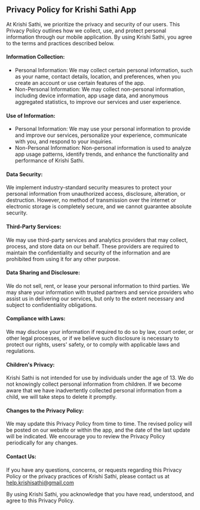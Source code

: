 ## Privacy Policy for Krishi Sathi App

At Krishi Sathi, we prioritize the privacy and security of our users. This Privacy Policy outlines how we collect, use, and protect personal information through our mobile application. By using Krishi Sathi, you agree to the terms and practices described below.

#### Information Collection:
- Personal Information: We may collect certain personal information, such as your name, contact details, location, and preferences, when you create an account or use certain features of the app.
- Non-Personal Information: We may collect non-personal information, including device information, app usage data, and anonymous aggregated statistics, to improve our services and user experience.

#### Use of Information:
- Personal Information: We may use your personal information to provide and improve our services, personalize your experience, communicate with you, and respond to your inquiries.
- Non-Personal Information: Non-personal information is used to analyze app usage patterns, identify trends, and enhance the functionality and performance of Krishi Sathi.

#### Data Security:
We implement industry-standard security measures to protect your personal information from unauthorized access, disclosure, alteration, or destruction. However, no method of transmission over the internet or electronic storage is completely secure, and we cannot guarantee absolute security.

#### Third-Party Services:
We may use third-party services and analytics providers that may collect, process, and store data on our behalf. These providers are required to maintain the confidentiality and security of the information and are prohibited from using it for any other purpose.

#### Data Sharing and Disclosure:
We do not sell, rent, or lease your personal information to third parties. We may share your information with trusted partners and service providers who assist us in delivering our services, but only to the extent necessary and subject to confidentiality obligations.

#### Compliance with Laws:
We may disclose your information if required to do so by law, court order, or other legal processes, or if we believe such disclosure is necessary to protect our rights, users' safety, or to comply with applicable laws and regulations.

#### Children's Privacy:
Krishi Sathi is not intended for use by individuals under the age of 13. We do not knowingly collect personal information from children. If we become aware that we have inadvertently collected personal information from a child, we will take steps to delete it promptly.

#### Changes to the Privacy Policy:
We may update this Privacy Policy from time to time. The revised policy will be posted on our website or within the app, and the date of the last update will be indicated. We encourage you to review the Privacy Policy periodically for any changes.

#### Contact Us:
If you have any questions, concerns, or requests regarding this Privacy Policy or the privacy practices of Krishi Sathi, please contact us at help.krishisathi@gmail.com

By using Krishi Sathi, you acknowledge that you have read, understood, and agree to this Privacy Policy.